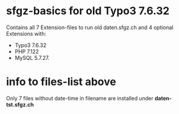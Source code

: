 # sfgz-basics for old Typo3 7.6.32
Contains all 7 Extension-files to run old daten.sfgz.ch and 4 optional Extensions with:

- Typo3 7.6.32
- PHP 7.122
- MySQL 5.7.27.

# info to files-list above 
Only 7 files without date-time in filename are installed under **daten-tst.sfgz.ch**

